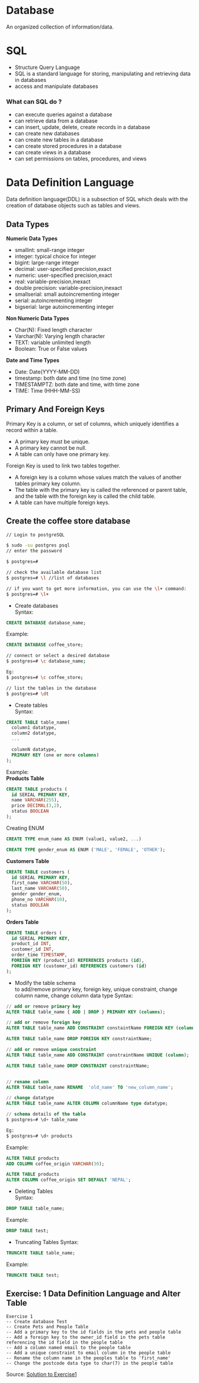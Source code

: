 # Database

An organized collection of information/data. 

# SQL 

- Structure Query Language 
- SQL is a standard language for storing, manipulating and retrieving data in databases
- access and manipulate databases

### What can SQL do ? 

- can execute queries against a database
- can retrieve data from a database
- can insert, update, delete, create records in a database
- can create new databases
- can create new tables in a database
- can create stored procedures in a database
- can create views in a database
- can set permissions on tables, procedures, and views
  
# Data Definition Language
Data definition language(DDL) is a subsection of SQL which deals with the creation of database objects such as tables and views.

## Data Types
 
**Numeric Data Types**
- smallint: small-range integer	
- integer: typical choice for integer	
- bigint: large-range integer	
- decimal: user-specified precision,exact	
- numeric:  user-specified precision,exact	
- real: variable-precision,inexact	
- double precision: variable-precision,inexact	
- smallserial: small autoincrementing integer	
- serial: autoincrementing integer	
- bigserial: large autoincrementing integer	
  
**Non Numeric Data Types**
- Char(N): Fixed length character
- Varchar(N): Varying length character
- TEXT: variable unlimited length
- Boolean: True or False values

**Date and Time Types**
- Date: Date(YYYY-MM-DD)
- timestamp: both date and time (no time zone)
- TIMESTAMPTZ: both date and time, with time zone	
- TIME: Time (HHH-MM-SS)

## Primary And Foreign Keys

Primary Key is a column, or set of columns, which uniquely identifies a record within a table.
- A primary key must be unique.
- A primary key cannot be null.
- A table can only have one primary key.

Foreign Key is used to link two tables together.
- A foreign key is a column whose values match the values of another tables primary key column.
- The table with the primary key is called the referenced or parent table, and the table with the foreign key is called the child table.
- A table can have multiple foreign keys.

## Create the coffee store database

```sh
// Login to postgreSQL

$ sudo -su postgres psql
// enter the password 

$ postgres=# 
```

```sh 
// check the available database list 
$ postgres=# \l //list of databases

// if you want to get more information, you can use the \l+ command:
$ postgres=# \l+
```

- Create databases  
Syntax: 
```sql
CREATE DATABASE database_name;
```

Example: 
```sql
CREATE DATABASE coffee_store;
```

```sh 
// connect or select a desired database
$ postgres=# \c database_name;

Eg:
$ postgres=# \c coffee_store;

// list the tables in the database
$ postgres=# \dt
```

- Create tables  
Syntax: 
```sql
CREATE TABLE table_name(
  column1 datatype,
  column2 datatype,
  ...

  columnN datatype,
  PRIMARY KEY (one or more columns)
);
```

Example:  
**Products Table**
```sql
CREATE TABLE products (
  id SERIAL PRIMARY KEY,
  name VARCHAR(255),
  price DECIMAL(3,2),
  status BOOLEAN
);
```

Creating ENUM
```sql
CREATE TYPE enum_name AS ENUM (value1, value2, ...)

CREATE TYPE gender_enum AS ENUM ('MALE', 'FEMALE', 'OTHER');
```

**Customers Table**
```sql
CREATE TABLE customers (
  id SERIAL PRIMARY KEY,
  first_name VARCHAR(50),
  last_name VARCHAR(50),
  gender gender_enum,
  phone_no VARCHAR(10),
  status BOOLEAN
);
```

**Orders Table**
```sql
CREATE TABLE orders (
  id SERIAL PRIMARY KEY,
  product_id INT,
  customer_id INT,
  order_time TIMESTAMP,
  FOREIGN KEY (product_id) REFERENCES products (id),
  FOREIGN KEY (customer_id) REFERENCES customers (id)
);
```

- Modify the table schema  
to add/remove primary key, foreign key, unique constraint, change column name, change column data type
Syntax: 
```sql
// add or remove primary key
ALTER TABLE table_name { ADD | DROP } PRIMARY KEY (columns);

// add or remove foreign key 
ALTER TABLE table_name ADD CONSTRAINT constaintName FOREIGN KEY (column) REFERENCES table_name(column);

ALTER TABLE table_name DROP FOREIGN KEY constraintName;

// add or remove unique constraint
ALTER TABLE table_name ADD CONSTRAINT constraintName UNIQUE (column);

ALTER TABLE table_name DROP CONSTRAINT constraintName;


// rename column
ALTER TABLE table_name RENAME  'old_name' TO 'new_column_name';

// change datatype 
ALTER TABLE table_name ALTER COLUMN columnName type datatype;
```

```sql
// schema details of the table 
$ postgres=# \d+ table_name

Eg: 
$ postgres=# \d+ products
```

Example:  
```sql
ALTER TABLE products 
ADD COLUMN coffee_origin VARCHAR(30);

ALTER TABLE products 
ALTER COLUMN coffee_origin SET DEFAULT 'NEPAL';
```

- Deleting Tables  
Syntax:  
```sql
DROP TABLE table_name;
```

Example:  
```sql
DROP TABLE test;
```

- Truncating Tables
Syntax:
```sql
TRUNCATE TABLE table_name;
```

Example:  
```sql
TRUNCATE TABLE test;
```

## Exercise: 1 Data Definition Language and Alter Table
```
Exercise 1
-- Create database Test
-- Create Pets and People Table
-- Add a primary key to the id fields in the pets and people table 
-- Add a foreign key to the owner_id field in the pets table referencing the id field in the people table
-- Add a column named email to the people table 
-- Add a unique constraint to email column in the people table 
-- Rename the column name in the peoples table to 'first_name'
-- Change the postcode data type to char(7) in the people table
```

Source: [Solution to Exercise1](./sql/01_exercise1.sql)

